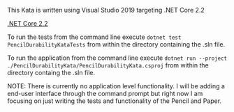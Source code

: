 This Kata is written using Visual Studio 2019 targeting .NET Core 2.2

[.NET Core 2.2](https://dotnet.microsoft.com/download/dotnet-core/2.2)

To run the tests from the command line execute `dotnet test PencilDurabilityKataTests` from within the directory containing the .sln file.

To run the application from the command line execute `dotnet run --project ./PencilDurabilityKata/PencilDurabilityKata.csproj` from within the directory containg the .sln file. 

NOTE: There is currently no application level functionality. I will be adding a end-user interface through the command prompt but right now I am focusing on just writing the tests and functionality of the Pencil and Paper.

